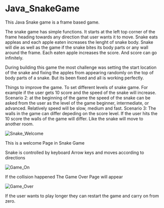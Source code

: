 # Java_SnakeGame

This Java Snake game is a frame based game. 

The snake game has simple functions. It starts at the left top corner of the frame heading towards any direction that user wants it to move. Snake eats appleas and each apple eaten increases the lenght of snake body. Snake will die as well as the game if the snake bites its body parts or any wall around the frame. Each eaten apple increases the score. And score can go infinitely. 

During building this game the most challenge was setting the start location of the snake and fixing the apples from appearing randomly on the top of body parts of a snake. But its been fixed and all is working perfectly. 

Things to improve the game. To set different levels of snake game. For example if the user gets 10 score and the speed of the snake will increase. 
Scenario 2: at the beginning of the game the speed of the snake can be asked from the user as the level of the game beginner, intermediate, or advanced. Relatively speed will be slow, medium and fast. 
Scenario 3: The walls in the game can differ depeding on the score level. If the user hits the 10 score the walls of the game will differ. Like the snake will move to another room. 

![Snake_Welcome](https://user-images.githubusercontent.com/100639316/194836581-802ac493-eed0-4f0c-8d2d-b7d17626f393.PNG)

This is a welcome Page in Snake Game

Snake is controlled by keyboard Arrow keys and moves according to directions 

![Game_On](https://user-images.githubusercontent.com/100639316/194836648-09c3e8ca-7ec9-4c6d-b99a-bdd70b92801c.PNG)

If the collision happened The Game Over Page will appear 

![Game_Over](https://user-images.githubusercontent.com/100639316/194836819-019f74ac-4729-4e57-9731-571f03ed0f8c.PNG)

If the user wants to play longer they can restart the game and carry on from zero.
